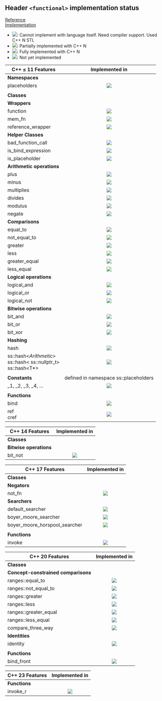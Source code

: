 ## Header `<functional>` implementation status

[Reference](https://en.cppreference.com/w/cpp/header/functional)  
[Implementation](../ss/include/ss/functional.h)

* ![](https://img.shields.io/badge/C%2B%2B-N-red): Cannot implement with language itself. Need compiler support. Used C++ N STL
* ![](https://img.shields.io/badge/C%2B%2B-N-blue): Partially implemented with C++ N
* ![](https://img.shields.io/badge/C%2B%2B-N-green): Fully implemented with C++ N
* ![][notyet]: Not yet implemented


| C++ ≤ 11 Features                | Implemented in          |
|----------------------------------|:-----------------------:|
| **Namespaces**                   |                         |
|placeholders                      | ![][notyet]             |
|                                  |                         |
| **Classes**                      |                         |
| **Wrappers**                     |                         |
|function                          | ![][notyet]             |
|mem_fn                            | ![][notyet]             |
|reference_wrapper                 | ![][cpp11]              |
| **Helper Classes**               |                         |
|bad_function_call                 | ![][notyet]             |
|is_bind_expression                | ![][notyet]             |
|is_placeholder                    | ![][notyet]             |
| **Arithmetic operations**        |                         |
|plus                              | ![][cpp11]              |
|minus                             | ![][cpp11]              |
|multiplies                        | ![][cpp11]              |
|divides                           | ![][cpp11]              |
|modulus                           | ![][cpp11]              |
|negate                            | ![][cpp11]              |
| **Comparisons**                  |                         |
|equal_to                          | ![][cpp11]              |
|not_equal_to                      | ![][cpp11]              |
|greater                           | ![][cpp11]              |
|less                              | ![][cpp11]              |
|greater_equal                     | ![][cpp11]              |
|less_equal                        | ![][cpp11]              |
| **Logical operations**           |                         |
|logical_and                       | ![][cpp11]              |
|logical_or                        | ![][cpp11]              |
|logical_not                       | ![][cpp11]              |
| **Bitwise operations**           |                         |
|bit_and                           | ![][cpp11]              |
|bit_or                            | ![][cpp11]              |
|bit_xor                           | ![][cpp11]              |
| **Hashing**                      |                         |
|hash                              | ![][cpp11]             |
|ss::hash<*Arithmetic*> <br/> ss::hash< ss::nullptr_t> </br> ss::hash<T*> | ![][cpp11] |
|                                  |                         |
| **Constants**                    | defined in namespace ss::placeholders |
|_1, _2, _3, _4, ...               | ![][notyet]             |
|                                  |                         |
| **Functions**                    |                         |
|bind                              | ![][notyet]             |
|ref <br/> cref                    | ![][notyet]             |



| C++ 14 Features                  | Implemented in          |
|----------------------------------|:-----------------------:|
| **Classes**                      |                         |
| **Bitwise operations**           |                         |
|bit_not                           | ![][cpp11]              |


| C++ 17 Features                  | Implemented in          |
|----------------------------------|:-----------------------:|
| **Classes**                      |                         |
| **Negators**                     |                         |
|not_fn                            | ![][notyet]             |
| **Searchers**                    |                         |
|default_searcher                  | ![][notyet]             |
|boyer_moore_searcher              | ![][notyet]             |
|boyer_moore_horspool_searcher     | ![][notyet]             |
|                                  |                         |
| **Functions**                    |                         |
|invoke                            | ![][cpp11]              |


| C++ 20 Features                  | Implemented in          |
|----------------------------------|:-----------------------:|
| **Classes**                      |                         |
| **Concept-constrained comparisons** |                      |
|ranges::equal_to                  | ![][notyet]             |
|ranges::not_equal_to              | ![][notyet]             |
|ranges::greater                   | ![][notyet]             |
|ranges::less                      | ![][notyet]             |
|ranges::greater_equal             | ![][notyet]             |
|ranges::less_equal                | ![][notyet]             |
|compare_three_way                 | ![][notyet]             |
| **Identities**                   |                         |
|identity                          | ![][notyet]             |
|                                  |                         |
| **Functions**                    |                         |
|bind_front                        | ![][notyet]             |



| C++ 23 Features                  | Implemented in          |
|----------------------------------|:-----------------------:|
| **Functions**                    |                         |
|invoke_r                          | ![][cpp11]              |

<!-- 
    C++11 : 30  | 21
    C++14 : 1   | 1
    C++17 : 5   | 1
    C++20 : 9   | 0
    C++23 : 1   | 1

    Total: 46   | 4
-->

[notyet]: https://img.shields.io/badge/Not_yet-orange
[removed]: https://img.shields.io/badge/Removed-red

[cppno11]: https://img.shields.io/badge/C%2B%2B-11-red
[cppno14]: https://img.shields.io/badge/C%2B%2B-14-red
[cppno17]: https://img.shields.io/badge/C%2B%2B-17-red
[cppno20]: https://img.shields.io/badge/C%2B%2B-20-red
[cppno23]: https://img.shields.io/badge/C%2B%2B-23-red

[cpppt11]: https://img.shields.io/badge/C%2B%2B-11-blue
[cpppt14]: https://img.shields.io/badge/C%2B%2B-14-blue
[cpppt17]: https://img.shields.io/badge/C%2B%2B-17-blue
[cpppt20]: https://img.shields.io/badge/C%2B%2B-20-blue
[cpppt23]: https://img.shields.io/badge/C%2B%2B-23-blue

[cpp11]: https://img.shields.io/badge/C%2B%2B-11-green

[cpp14]: https://img.shields.io/badge/C%2B%2B-14-green

[cpp17]: https://img.shields.io/badge/C%2B%2B-17-green

[cpp20]: https://img.shields.io/badge/C%2B%2B-20-green

[cpp23]: https://img.shields.io/badge/C%2B%2B-23-green
